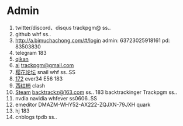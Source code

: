 # Admin

1. twitter/discord、disqus trackpgm@ ss..
2. github whf ss..
3. http://a.bimuchachong.com/#/login    admin: 63723025918161 pd: 83503830
4. telegram 183
5. [qikan](https://qikan.cqvip.com/)
6. [ai](https://huggingface.co/welcome)  trackpgm@gmail.com
7. [樱花论坛](https://www.sakuraaaa.com/forum-40-1.html) snail whf ss..SS 
8. [172](172llk.com) ever34 E56 183
9. [西红柿](https://xihs.cloud/)  clash
10. [Steam]()   backtrackz@163.com ss..  183  backtrackinger  Trackpgm ss..
11. nvdia  navidia  whfever    ss0606..SS
12. emeditor  DMAZM-WHY52-AX222-ZQJXN-79JXH  quark
13. hj  183
14. cnblogs tpdb  ss..